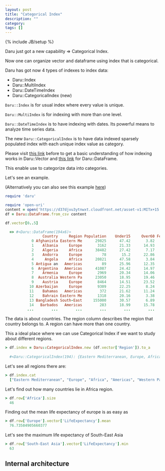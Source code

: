 ```yaml
---
layout: post
title: "Categorical Index"
description: ""
category: 
tags: []
---
```

{% include JB/setup %}

Daru just got a new capability => Categorical Index.

Now one can organize vector and dataframe using index that is categorical.

Daru has got now 4 types of indexes to index data:

- Daru::Index
- Daru::MultiIndex
- Daru::DateTimeIndex
- Daru::CategoricalIndex (new)

`Daru::Index` is for usual index where every value is unique.

`Daru::MultiIndex` is for indexing with more than one level.

`Daru::DateTimeIndex` is to have indexing with dates. Its powerful means to analyze time series data.

The new `Daru::CategoricalIndex` is to have data indexed sparsely populated index with each unique index value as category.

Please visit [this link](http://nbviewer.jupyter.org/github/lokeshh/sciruby-notebooks/blob/cat_index/Data%20Analysis/Indexing%20in%20Vector.ipynb) before to get a basic understanding of how indexing works in Daru::Vector and [this link](nbviewer.jupyter.org/url/github.com/lokeshh/sciruby-notebooks/raw/cat_index/Data%20Analysis/Indexing%20in%20DataFrame.ipynb) for Daru::DataFrame.

This enable use to categorize data into categories.

Let's see an example.

(Alternatively you can also see this example [here](http://nbviewer.jupyter.org/github/lokeshh/sciruby-notebooks/blob/cat_index/Data%20Analysis/%5BExample%5D%20Categorical%20Index.ipynb))

```ruby
require 'daru'

require 'open-uri'
content = open('https://d37djvu3ytnwxt.cloudfront.net/asset-v1:MITx+15.071x_3+1T2016+type@asset+block/WHO.csv')
df = Daru::DataFrame.from_csv content

df.vector[0..5]

  => #<Daru::DataFrame(194x6)>
                 Country     Region Population    Under15     Over60 FertilityR
            0 Afghanista Eastern Me      29825      47.42       3.82        5.4
            1    Albania     Europe       3162      21.33      14.93       1.75
            2    Algeria     Africa      38482      27.42       7.17       2.83
            3    Andorra     Europe         78       15.2      22.86        nil
            4     Angola     Africa      20821      47.58       3.84        6.1
            5 Antigua an   Americas         89      25.96      12.35       2.12
            6  Argentina   Americas      41087      24.42      14.97        2.2
            7    Armenia     Europe       2969      20.34      14.06       1.74
            8  Australia Western Pa      23050      18.95      19.46       1.89
            9    Austria     Europe       8464      14.51      23.52       1.44
           10 Azerbaijan     Europe       9309      22.25       8.24       1.96
           11    Bahamas   Americas        372      21.62      11.24        1.9
           12    Bahrain Eastern Me       1318      20.16       3.38       2.12
           13 Bangladesh South-East     155000      30.57       6.89       2.24
           14   Barbados   Americas        283      18.99      15.78       1.84
          ...        ...        ...        ...        ...        ...        ...
```

The data is about countries. The region column describes the region that country belongs to. A region can have more than one country.

This a ideal place where we can use Categorical Index if we want to study about different regions.

```ruby
> df.index = Daru::CategoricalIndex.new (df.vector['Region']).to_a
  
  #<Daru::CategoricalIndex(194): {Eastern Mediterranean, Europe, Africa, Europe, Africa, Americas, Americas, Europe, Western Pacific, Europe, Europe, Americas, Eastern Mediterranean, South-East Asia, Americas, Europe, Europe, Americas, Africa, South-East Asia ... Africa}>
```

Let's see all regions there are:
```ruby
> df.index.cat
  ["Eastern Mediterranean", "Europe", "Africa", "Americas", "Western Pacific", "South-East Asia"]
```
Let's find out how many countries lie in Africa region.
```ruby
> df.row['Africa'].size
  46
```
Finding out the mean life expectancy of europe is as easy as
```ruby
> df.row['Europe'].vector['LifeExpectancy'].mean
  76.73584905660377
```
Let's see the maximum life expectancy  of South-East Asia
```ruby
> df.row['South-East Asia'].vector['LifeExpectancy'].min
  63
```

## Internal architecture
